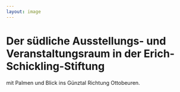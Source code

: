 ```yaml
---
layout: image
---
```


# Der südliche Ausstellungs- und Veranstaltungsraum in der Erich-Schickling-Stiftung

mit Palmen und Blick ins Günztal Richtung Ottobeuren.
